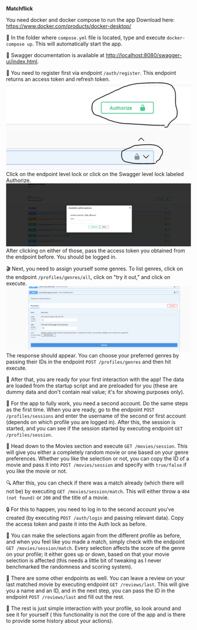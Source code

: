 **Matchflick**

You need docker and docker compose to run the app
Download here: https://www.docker.com/products/docker-desktop/

🚀 In the folder where `compose.yml` file is located, type and execute `docker-compose up`.
This will automatically start the app.

📘 Swagger documentation is available
at [http://localhost:8080/swagger-ui/index.html](http://localhost:8080/swagger-ui/index.html).

🔐 You need to register first via endpoint `/auth/register`. This endpoint returns an access token
and refresh token. ![img.png](img.png) Click on the endpoint level lock or click on the Swagger
level lock labeled Authorize. ![img_1.png](img_1.png) After clicking on either of those, pass the
access token you obtained from the endpoint before. You should be logged in.

🎬 Next, you need to assign yourself some genres. To list genres, click on the
endpoint `/profiles/genres/all`, click on "try it out," and click on
execute. ![img_2.png](img_2.png) The response should appear. You can choose your preferred genres by
passing their IDs in the endpoint `POST /profiles/genres` and then hit execute.

🍿 After that, you are ready for your first interaction with the app! The data are loaded from the
startup script and are preloaded for you (these are dummy data and don't contain real value; it's
for showing purposes only).

👥 For the app to fully work, you need a second account. Do the same steps as the first time. When
you are ready, go to the endpoint `POST /profiles/sessions` and enter the username of the second or
first account (depends on which profile you are logged in). After this, the session is started, and
you can see if the session started by executing endpoint `GET /profiles/session`.

🎥 Head down to the Movies section and execute `GET /movies/session`. This will give you either a
completely random movie or one based on your genre preferences. Whether you like the selection or
not, you can copy the ID of a movie and pass it into `POST /movies/session` and specify
with `true/false` if you like the movie or not.

🔍 After this, you can check if there was a match already (which there will not be) by
executing `GET /movies/session/match`. This will either throw a `404 (not found)` or `200` and the
title of a movie.

🔒 For this to happen, you need to log in to the second account you've created (by
executing `POST /auth/login` and passing relevant data). Copy the access token and paste it into the
Auth lock as before.

💞 You can make the selections again from the different profile as before, and when you feel like you
made a match, simply check with the endpoint `GET /movies/session/match`. Every selection affects
the score of the genre on your profile; it either goes up or down, based on that your movie
selection is affected (this needs a little bit of tweaking as I never benchmarked the randomness and
scoring system).

📝 There are some other endpoints as well. You can leave a review on your last matched movie by
executing endpoint `GET /reviews/last`. This will give you a name and an ID, and in the next step,
you can pass the ID in the endpoint `POST /reviews/last` and fill out the rest.

💼 The rest is just simple interaction with your profile, so look around and see it for yourself (
this functionality is not the core of the app and is there to provide some history about your
actions).
